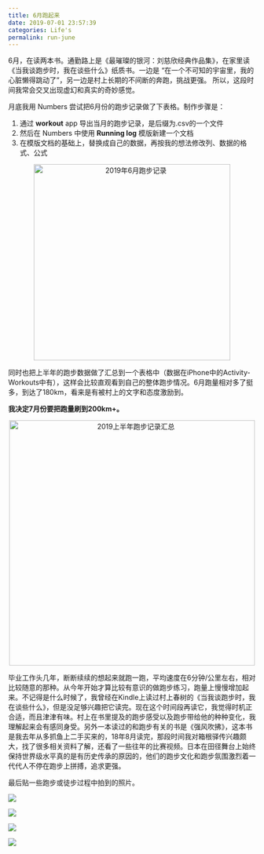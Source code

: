 ```yaml
---
title: 6月跑起来
date: 2019-07-01 23:57:39
categories: Life's
permalink: run-june
---
```


6月，在读两本书。通勤路上是《最璀璨的银河：刘慈欣经典作品集》，在家里读《当我谈跑步时，我在谈些什么》纸质书。一边是 “在一个不可知的宇宙里，我的心脏懒得跳动了”，另一边是村上长期的不间断的奔跑，挑战更强。 所以，这段时间我常会交叉出现虚幻和真实的奇妙感觉。

月底我用 Numbers 尝试把6月份的跑步记录做了下表格。制作步骤是：

1. 通过 **workout** app 导出当月的跑步记录，是后缀为.csv的一个文件
2. 然后在 Numbers 中使用 **Running log** 模版新建一个文档
3. 在模版文档的基础上，替换成自己的数据，再按我的想法修改列、数据的格式、公式

<center><img src="https://i.loli.net/2019/07/03/5d1c8b817418c89638.png" width="400" alt="2019年6月跑步记录"/></center>

同时也把上半年的跑步数据做了汇总到一个表格中（数据在iPhone中的Activity-Workouts中有），这样会比较直观看到自己的整体跑步情况。6月跑量相对多了挺多，到达了180km，看来是有被村上的文字和态度激励到。

**我决定7月份要把跑量刷到200km+。**

<center><img src="https://i.loli.net/2019/07/03/5d1c8b7fb7aeb81969.png" width="500" alt="2019上半年跑步记录汇总"/></center>

毕业工作头几年，断断续续的想起来就跑一跑，平均速度在6分钟/公里左右，相对比较随意的那种。从今年开始才算比较有意识的做跑步练习，跑量上慢慢增加起来。不记得是什么时候了，我曾经在Kindle上读过村上春树的《当我谈跑步时，我在谈些什么》，但是没足够兴趣把它读完。现在这个时间段再读它，我觉得时机正合适，而且津津有味。村上在书里提及的跑步感受以及跑步带给他的种种变化，我理解起来会有感同身受。另外一本读过的和跑步有关的书是《强风吹拂》，这本书是我去年从多抓鱼上二手买来的，18年8月读完，那段时间我对箱根驿传兴趣颇大，找了很多相关资料了解，还看了一些往年的比赛视频。日本在田径舞台上始终保持世界级水平真的是有历史传承的原因的，他们的跑步文化和跑步氛围激烈着一代代人不停在跑步上拼搏，追求更强。


最后贴一些跑步或徒步过程中拍到的照片。

![](https://i.loli.net/2019/07/03/5d1c8b91af1d372394.jpg)

![](https://i.loli.net/2019/07/03/5d1c8b91c34e549779.jpg)

![](https://i.loli.net/2019/07/03/5d1c8b94ad66c33999.jpg)

![](https://i.loli.net/2019/07/03/5d1c8b968e47355393.jpg)

